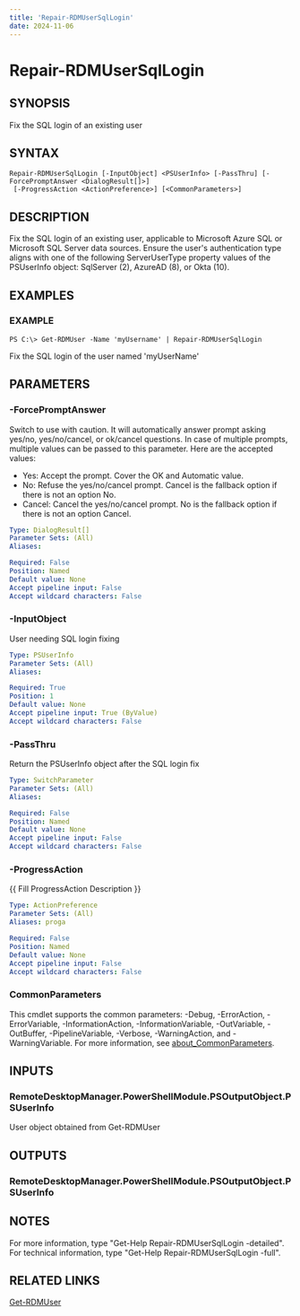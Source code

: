 ```yaml
---
title: 'Repair-RDMUserSqlLogin'
date: 2024-11-06
---
```



# Repair-RDMUserSqlLogin

## SYNOPSIS
Fix the SQL login of an existing user

## SYNTAX

```
Repair-RDMUserSqlLogin [-InputObject] <PSUserInfo> [-PassThru] [-ForcePromptAnswer <DialogResult[]>]
 [-ProgressAction <ActionPreference>] [<CommonParameters>]
```

## DESCRIPTION
Fix the SQL login of an existing user, applicable to Microsoft Azure SQL or Microsoft SQL Server data sources.
Ensure the user's authentication type aligns with one of the following ServerUserType property values of the PSUserInfo object: SqlServer (2), AzureAD (8), or Okta (10).

## EXAMPLES

### EXAMPLE
```
PS C:\> Get-RDMUser -Name 'myUsername' | Repair-RDMUserSqlLogin
```

Fix the SQL login of the user named 'myUserName'

## PARAMETERS

### -ForcePromptAnswer
Switch to use with caution.
It will automatically answer prompt asking yes/no, yes/no/cancel, or ok/cancel questions.
In case of multiple prompts, multiple values can be passed to this parameter.
Here are the accepted values:
- Yes: Accept the prompt.
Cover the OK and Automatic value.
- No: Refuse the yes/no/cancel prompt.
Cancel is the fallback option if there is not an option No.
- Cancel: Cancel the yes/no/cancel prompt.
No is the fallback option if there is not an option Cancel.

```yaml
Type: DialogResult[]
Parameter Sets: (All)
Aliases:

Required: False
Position: Named
Default value: None
Accept pipeline input: False
Accept wildcard characters: False
```

### -InputObject
User needing SQL login fixing

```yaml
Type: PSUserInfo
Parameter Sets: (All)
Aliases:

Required: True
Position: 1
Default value: None
Accept pipeline input: True (ByValue)
Accept wildcard characters: False
```

### -PassThru
Return the PSUserInfo object after the SQL login fix

```yaml
Type: SwitchParameter
Parameter Sets: (All)
Aliases:

Required: False
Position: Named
Default value: None
Accept pipeline input: False
Accept wildcard characters: False
```

### -ProgressAction
{{ Fill ProgressAction Description }}

```yaml
Type: ActionPreference
Parameter Sets: (All)
Aliases: proga

Required: False
Position: Named
Default value: None
Accept pipeline input: False
Accept wildcard characters: False
```

### CommonParameters
This cmdlet supports the common parameters: -Debug, -ErrorAction, -ErrorVariable, -InformationAction, -InformationVariable, -OutVariable, -OutBuffer, -PipelineVariable, -Verbose, -WarningAction, and -WarningVariable. For more information, see [about_CommonParameters](http://go.microsoft.com/fwlink/?LinkID=113216).

## INPUTS

### RemoteDesktopManager.PowerShellModule.PSOutputObject.PSUserInfo
User object obtained from Get-RDMUser

## OUTPUTS

### RemoteDesktopManager.PowerShellModule.PSOutputObject.PSUserInfo
## NOTES
For more information, type "Get-Help Repair-RDMUserSqlLogin -detailed".
For technical information, type "Get-Help Repair-RDMUserSqlLogin -full".

## RELATED LINKS

[Get-RDMUser](http://127.0.0.1:1111/docs/Get-RDMUser/)


